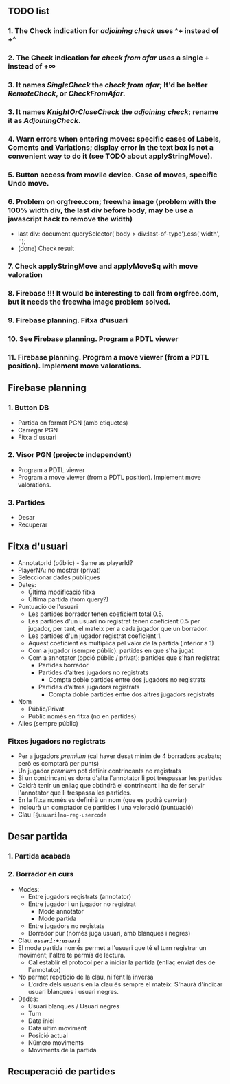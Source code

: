 ## TODO list
### 1. The Check indication for *adjoining check* uses ^+ instead of +^
### 2. The Check indication for *check from afar* uses a single + instead of +∞
### 3. It names *SingleCheck* the *check from afar*; It'd be better *RemoteCheck*, or *CheckFromAfar*.
### 3. It names *KnightOrCloseCheck* the *adjoining check*; rename it as *AdjoiningCheck*.
### 4. Warn errors when entering moves: specific cases of Labels, Coments and Variations; display error in the text box is not a convenient way to do it (see TODO about applyStringMove).
### 5. Button access from movile device. Case of moves, specific Undo move.
### 6. Problem on orgfree.com; freewha image (problem with the 100% width div, the last div before body, may be use a javascript hack to remove the width)
  - last div: document.querySelector('body > div:last-of-type').css('width', '');
  - (done) Check result
### 7. Check applyStringMove and applyMoveSq with move valoration
### 8. Firebase !!! It would be interesting to call from orgfree.com, but it needs the freewha image problem solved.
### 9. Firebase planning. Fitxa d'usuari
### 10. See Firebase planning. Program a PDTL viewer
### 11. Firebase planning. Program a move viewer (from a PDTL position). Implement move valorations.

## Firebase planning
### 1. Button DB
  * Partida en format PGN (amb etiquetes)
  * Carregar PGN
  * Fitxa d'usuari
### 2. Visor PGN (projecte independent)
  * Program a PDTL viewer
  * Program a move viewer (from a PDTL position). Implement move valorations.
### 3. Partides
  * Desar
  * Recuperar

## Fitxa d'usuari
  * AnnotatorId (públic) - Same as playerId?
  * PlayerNA: no mostrar (privat)
  * Seleccionar dades públiques
  * Dates:
    * Última modificació fitxa
    * Última partida (from query?)
  * Puntuació de l'usuari
    * Les partides borrador tenen coeficient total 0.5.
    * Les partides d'un usuari no registrat tenen coeficient 0.5 per jugador, per tant, el mateix per a cada jugador que un borrador.
    * Les partides d'un jugador registrat coeficient 1.
    * Aquest coeficient es multiplica pel valor de la partida (inferior a 1)
    * Com a jugador (sempre públic): partides en que s'ha jugat
    * Com a annotator (opció públic / privat): partides que s'han registrat
      * Partides borrador
      * Partides d'altres jugadors no registrats
        * Compta doble partides entre dos jugadors no registrats
      * Partides d'altres jugadors registrats
        * Compta doble partides entre dos altres jugadors registrats
  * Nom
    * Públic/Privat
    * Públic només en fitxa (no en partides)
  * Alies (sempre públic)

### Fitxes jugadors no registrats
  * Per a jugadors *premium* (cal haver desat mínim de 4 borradors acabats; però es comptarà per punts)
  * Un jugador *premium* pot definir contrincants no registrats
  * Si un contrincant es dona d'alta l'annotator li pot trespassar les partides
  * Caldrà tenir un enllaç que obtindrà el contrincant i ha de fer servir l'annotator que li trespassa les partides.
  * En la fitxa només es definirà un nom (que es podrà canviar)
  * Inclourà un comptador de partides i una valoració (puntuació)
  * Clau `[@usuari]no-reg-usercode`

## Desar partida
### 1. Partida acabada
### 2. Borrador en curs
  * Modes:
    * Entre jugadors registrats (annotator)
    * Entre jugador i un jugador no registrat
      * Mode annotator
      * Mode partida
    * Entre jugadors no registats
    * Borrador pur (només juga usuari, amb blanques i negres)
  * Clau: ***`usuari:+:usuari`***
  * El mode partida només permet a l'usuari que té el turn registrar un moviment; l'altre té permís de lectura.
    * Cal establir el protocol per a iniciar la partida (enllaç enviat des de l'annotator)
  * No permet repetició de la clau, ni fent la inversa
    * L'ordre dels usuaris en la clau és sempre el mateix: S'haurà d'indicar usuari blanques i usuari negres.
  * Dades:
    * Usuari blanques / Usuari negres
    * Turn
    * Data inici
    * Data últim moviment
    * Posició actual
    * Número moviments
    * Moviments de la partida

## Recuperació de partides

